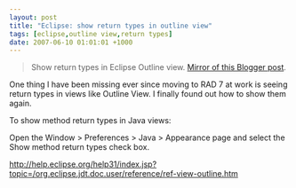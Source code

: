 ```yaml
---
layout: post
title: "Eclipse: show return types in outline view"
tags: [eclipse,outline view,return types]
date: 2007-06-10 01:01:01 +1000
---
```


> Show return types in Eclipse Outline view. [Mirror of this Blogger post](https://robertmarkbramprogrammer.blogspot.com/2007/06/eclipse-show-return-types-in-outline.html).

<p>One thing I have been missing ever since moving to RAD 7 at work is seeing return types in views like Outline View. I finally found out how to show them again.</p>

<p>To show method return types in Java views:</p>

<p>Open the Window &gt; Preferences &gt; Java &gt; Appearance page and select the Show method return types check box.</p>

<p><a href="http://help.eclipse.org/help31/index.jsp?topic=/org.eclipse.jdt.doc.user/reference/ref-view-outline.htm">http://help.eclipse.org/help31/index.jsp?topic=/org.eclipse.jdt.doc.user/reference/ref-view-outline.htm</a></p>
